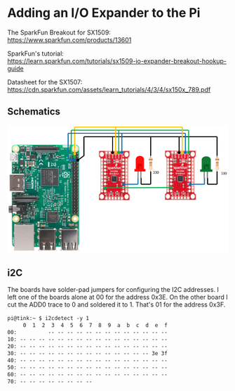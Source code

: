 # Adding an I/O Expander to the Pi

The SparkFun Breakout for SX1509:<br>
https://www.sparkfun.com/products/13601

SparkFun's tutorial:<br>
https://learn.sparkfun.com/tutorials/sx1509-io-expander-breakout-hookup-guide

Datasheet for the SX1507:<br>
https://cdn.sparkfun.com/assets/learn_tutorials/4/3/4/sx150x_789.pdf

## Schematics

![](art/schematic.jpg)

## i2C

The boards have solder-pad jumpers for configuring the I2C addresses. I left one
of the boards alone at 00 for the address 0x3E. On the other board I cut the
ADD0 trace to 0 and soldered it to 1. That's 01 for the address 0x3F.

```
pi@tink:~ $ i2cdetect -y 1
     0  1  2  3  4  5  6  7  8  9  a  b  c  d  e  f
00:          -- -- -- -- -- -- -- -- -- -- -- -- -- 
10: -- -- -- -- -- -- -- -- -- -- -- -- -- -- -- -- 
20: -- -- -- -- -- -- -- -- -- -- -- -- -- -- -- -- 
30: -- -- -- -- -- -- -- -- -- -- -- -- -- -- 3e 3f 
40: -- -- -- -- -- -- -- -- -- -- -- -- -- -- -- -- 
50: -- -- -- -- -- -- -- -- -- -- -- -- -- -- -- -- 
60: -- -- -- -- -- -- -- -- -- -- -- -- -- -- -- -- 
70: -- -- -- -- -- -- -- --                         
``` 
